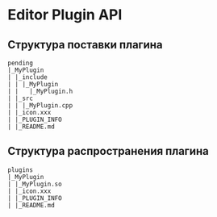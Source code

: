 # Editor Plugin API

## Структура поставки плагина

```
pending
|_MyPlugin
| |_include
| | |_MyPlugin
| |   |_MyPlugin.h
| |_src
| | |_MyPlugin.cpp
| |_icon.xxx
| |_PLUGIN_INFO
| |_README.md
```

## Структура распространения плагина

```
plugins
|_MyPlugin
| |_MyPlugin.so
| |_icon.xxx
| |_PLUGIN_INFO
| |_README.md
```
